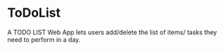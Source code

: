 # ToDoList
A TODO LIST Web App lets users add/delete the list of items/ tasks they need to perform in a day.
